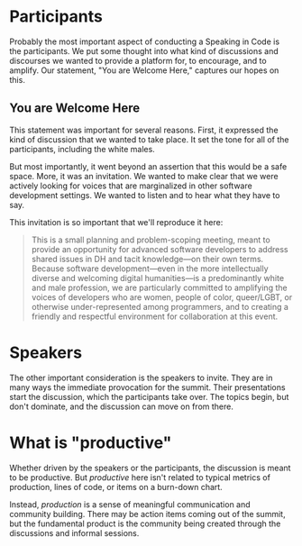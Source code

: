 # Participants

Probably the most important aspect of conducting a Speaking in Code is the
participants. We put some thought into what kind of discussions and discourses
we wanted to provide a platform for, to encourage, and to amplify. Our
statement, "You are Welcome Here," captures our hopes on this.

## You are Welcome Here

This statement was important for several reasons. First, it expressed the kind
of discussion that we wanted to take place. It set the tone for all of the
participants, including the white males.

But most importantly, it went beyond an assertion that this would be a safe
space. More, it was an invitation. We wanted to make clear that we were
actively looking for voices that are marginalized in other software development
settings. We wanted to listen and to hear what they have to say. 

This invitation is so important that we'll reproduce it here:

> This is a small planning and problem-scoping meeting, meant to provide an
> opportunity for advanced software developers to address shared issues in DH
> and tacit knowledge—on their own terms. Because software development—even in
> the more intellectually diverse and welcoming digital humanities—is a
> predominantly white and male profession, we are particularly committed to
> amplifying the voices of developers who are women, people of color,
> queer/LGBT, or otherwise under-represented among programmers, and to creating
> a friendly and respectful environment for collaboration at this event.

# Speakers

The other important consideration is the speakers to invite. They are in many
ways the immediate provocation for the summit. Their presentations start the
discussion, which the participants take over. The topics begin, but don't
dominate, and the discussion can move on from there.

# What is "productive"

Whether driven by the speakers or the participants, the discussion is meant to
be productive. But *productive* here isn't related to typical metrics of
production, lines of code, or items on a burn-down chart.

Instead, *production* is a sense of meaningful communication and community
building. There may be action items coming out of the summit, but the
fundamental product is the community being created through the discussions and
informal sessions.

[welcome]: http://codespeak.scholarslab.org/#inclusivity

